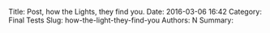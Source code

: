 Title: Post, how the Lights, they find you.
Date: 2016-03-06 16:42
Category: Final Tests
Slug: how-the-light-they-find-you
Authors: N
Summary:



